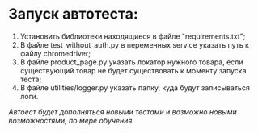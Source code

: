 # Запуск автотеста:

1. Установить библиотеки находящиеся в файле "requirements.txt";
2. В файле test_without_auth.py в переменных service указать путь к файлу chromedriver;
3. В файле product_page.py указать локатор нужного товара, если существующий товар не будет существовать к моменту запуска теста;
4. В файле utilities/logger.py указать папку, куда будут записываться логи.

*Автоест будет дополняться новыми тестами и возможно новыми возможностями, по мере обучения.*
